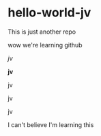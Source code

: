 # hello-world-jv
This is just another repo

wow we're learning github

*jv*

**jv**

jv

jv

jv

I can't believe I'm learning this
